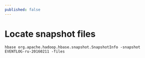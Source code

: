 ```yaml
---
published: false
---
```

# Locate snapshot files

```shell
hbase org.apache.hadoop.hbase.snapshot.SnapshotInfo -snapshot EVENTLOG-ru-20160211 -files
```

